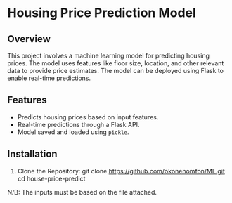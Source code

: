 # Housing Price Prediction Model

## Overview

This project involves a machine learning model for predicting housing prices. 
The model uses features like floor size, location, and other relevant data to provide price estimates. 
The model can be deployed using Flask to enable real-time predictions.

## Features

- Predicts housing prices based on input features.
- Real-time predictions through a Flask API.
- Model saved and loaded using `pickle`.

## Installation

1. Clone the Repository:
   git clone https://github.com/okonenomfon/ML.git
   cd house-price-predict

N/B: The inputs must be based on the file attached.